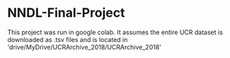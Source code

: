 # NNDL-Final-Project

This project was run in google colab. It assumes the entire UCR dataset is downloaded as .tsv files and is located in 'drive/MyDrive/UCRArchive_2018/UCRArchive_2018'
